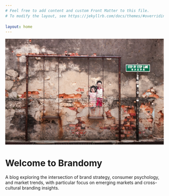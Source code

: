 ```yaml
---
# Feel free to add content and custom Front Matter to this file.
# To modify the layout, see https://jekyllrb.com/docs/themes/#overriding-theme-defaults

layout: home
---
```


![Cover Image for Brandomy Blog](/assets/images/cover-image.jpg)

# Welcome to Brandomy

A blog exploring the intersection of brand strategy, consumer psychology, and market trends, with particular focus on emerging markets and cross-cultural branding insights.
